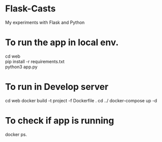 # Flask-Casts
My experiments with Flask and Python
 

# To run the app in local env.  
cd web  
pip install -r requirements.txt  
python3 app.py
      
# To run in Develop server
 

cd web
docker build -t project -f Dockerfile . 
cd ../
docker-compose up -d 
 
# To check if app is running 
docker ps.



